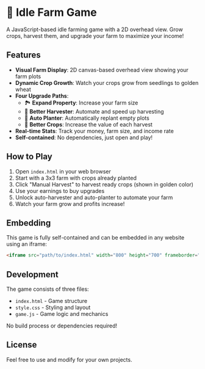 # 🌾 Idle Farm Game

A JavaScript-based idle farming game with a 2D overhead view. Grow crops, harvest them, and upgrade your farm to maximize your income!

## Features

- **Visual Farm Display**: 2D canvas-based overhead view showing your farm plots
- **Dynamic Crop Growth**: Watch your crops grow from seedlings to golden wheat
- **Four Upgrade Paths**:
  - 🏞️ **Expand Property**: Increase your farm size
  - 🚜 **Better Harvester**: Automate and speed up harvesting
  - 🌱 **Auto Planter**: Automatically replant empty plots
  - 🌽 **Better Crops**: Increase the value of each harvest
- **Real-time Stats**: Track your money, farm size, and income rate
- **Self-contained**: No dependencies, just open and play!

## How to Play

1. Open `index.html` in your web browser
2. Start with a 3x3 farm with crops already planted
3. Click "Manual Harvest" to harvest ready crops (shown in golden color)
4. Use your earnings to buy upgrades
5. Unlock auto-harvester and auto-planter to automate your farm
6. Watch your farm grow and profits increase!

## Embedding

This game is fully self-contained and can be embedded in any website using an iframe:

```html
<iframe src="path/to/index.html" width="800" height="700" frameborder="0"></iframe>
```

## Development

The game consists of three files:
- `index.html` - Game structure
- `style.css` - Styling and layout
- `game.js` - Game logic and mechanics

No build process or dependencies required!

## License

Feel free to use and modify for your own projects.

